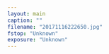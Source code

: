 ```yaml
---
layout: main
caption: ""
filename: "20171116222650.jpg"
fstop: "Unknown"
exposure: "Unknown"
---
```


